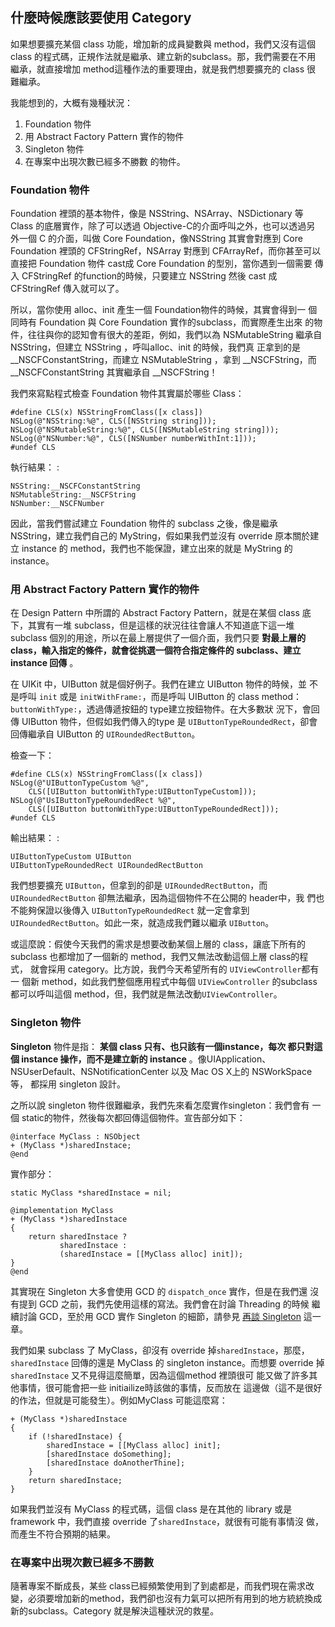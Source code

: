 什麼時候應該要使用 Category
---------------------------

如果想要擴充某個 class 功能，增加新的成員變數與 method，我們又沒有這個
class 的程式碼，正規作法就是繼承、建立新的subclass。那，我們需要在不用
繼承，就直接增加 method這種作法的重要理由，就是我們想要擴充的 class 很
難繼承。

我能想到的，大概有幾種狀況：

1. Foundation 物件
2. 用 Abstract Factory Pattern 實作的物件
3. Singleton 物件
4. 在專案中出現次數已經多不勝數 的物件。

### Foundation 物件

Foundation 裡頭的基本物件，像是 NSString、NSArray、NSDictionary 等
Class 的底層實作，除了可以透過 Objective-C的介面呼叫之外，也可以透過另
外一個 C 的介面，叫做 Core Foundation，像NSString 其實會對應到 Core
Foundation 裡頭的 CFStringRef，NSArray 對應到 CFArrayRef，而你甚至可以
直接把 Foundation 物件 cast成 Core Foundation 的型別，當你遇到一個需要
傳入 CFStringRef 的function的時候，只要建立 NSString 然後 cast 成
CFStringRef 傳入就可以了。

所以，當你使用 alloc、init 產生一個 Foundation物件的時候，其實會得到一
個同時有 Foundation 與 Core Foundation 實作的subclass，而實際產生出來
的物件，往往與你的認知會有很大的差距，例如，我們以為 NSMutableString
繼承自 NSString，但建立 NSString ，呼叫alloc、init 的時候，我們真
正拿到的是 \_\_NSCFConstantString，而建立 NSMutableString ，拿到
\_\_NSCFString，而 \_\_NSCFConstantString 其實繼承自 \_\_NSCFString！

我們來寫點程式檢查 Foundation 物件其實屬於哪些 Class：

``` objc
#define CLS(x) NSStringFromClass([x class])
NSLog(@"NSString:%@", CLS([NSString string]));
NSLog(@"NSMutableString:%@", CLS([NSMutableString string]));
NSLog(@"NSNumber:%@", CLS([NSNumber numberWithInt:1]));
#undef CLS
```

執行結果： :

    NSString:__NSCFConstantString
    NSMutableString:__NSCFString
    NSNumber:__NSCFNumber

因此，當我們嘗試建立 Foundation 物件的 subclass 之後，像是繼承
NSString，建立我們自己的 MyString，假如果我們並沒有 override
原本關於建立 instance 的 method，我們也不能保證，建立出來的就是
MyString 的 instance。

### 用 Abstract Factory Pattern 實作的物件

在 Design Pattern 中所謂的 Abstract Factory Pattern，就是在某個 class
底下，其實有一堆 subclass，但是這樣的狀況往往會讓人不知道底下這一堆
subclass 個別的用途，所以在最上層提供了一個介面，我們只要 **對最上層的
class，輸入指定的條件，就會從挑選一個符合指定條件的 subclass、建立
instance 回傳** 。

在 UIKit 中，UIButton 就是個好例子。我們在建立 UIButton 物件的時候，並
不是呼叫 `init` 或是 `initWithFrame:`，而是呼叫 UIButton 的 class
method：`buttonWithType:`，透過傳遞按鈕的 type建立按鈕物件。在大多數狀
況下，會回傳 UIButton 物件，但假如我們傳入的type 是
`UIButtonTypeRoundedRect`，卻會回傳繼承自 UIButton 的
`UIRoundedRectButton`。

檢查一下：

``` objc
#define CLS(x) NSStringFromClass([x class])
NSLog(@"UIButtonTypeCustom %@",
    CLS([UIButton buttonWithType:UIButtonTypeCustom]));
NSLog(@"UsIButtonTypeRoundedRect %@",
    CLS([UIButton buttonWithType:UIButtonTypeRoundedRect]));
#undef CLS
```

輸出結果： :

    UIButtonTypeCustom UIButton
    UIButtonTypeRoundedRect UIRoundedRectButton

我們想要擴充 `UIButton`，但拿到的卻是 `UIRoundedRectButton`，而
`UIRoundedRectButton` 卻無法繼承，因為這個物件不在公開的 header中，我
們也不能夠保證以後傳入 `UIButtonTypeRoundedRect` 就一定會拿到
`UIRoundedRectButton`。如此一來，就造成我們難以繼承 `UIButton`。

或這麼說：假使今天我們的需求是想要改動某個上層的 class，讓底下所有的
subclass 也都增加了一個新的 method，我們又無法改動這個上層 class的程式，
就會採用 category。比方說，我們今天希望所有的 `UIViewController`都有一
個新 method，如此我們整個應用程式中每個 `UIViewController` 的subclass
都可以呼叫這個 method，但，我們就是無法改動`UIViewController`。

### Singleton 物件

**Singleton** 物件是指： **某個 class 只有、也只該有一個instance，每次
都只對這個 instance 操作，而不是建立新的 instance** 。像UIApplication、
NSUserDefault、NSNotificationCenter 以及 Mac OS X上的 NSWorkSpace 等，
都採用 singleton 設計。

之所以說 singleton 物件很難繼承，我們先來看怎麼實作singleton：我們會有
一個 static的物件，然後每次都回傳這個物件。宣告部分如下：

``` objc
@interface MyClass : NSObject
+ (MyClass *)sharedInstace;
@end
```

實作部分：

``` objc
static MyClass *sharedInstace = nil;

@implementation MyClass
+ (MyClass *)sharedInstace
{
    return sharedInstace ?
           sharedInstace :
           (sharedInstace = [[MyClass alloc] init]);
}
@end
```

其實現在 Singleton 大多會使用 GCD 的 `dispatch_once` 實作，但是在我們還
沒有提到 GCD 之前，我們先使用這樣的寫法。我們會在討論 Threading 的時候
繼續討論 GCD，至於用 GCD 實作 Singleton 的細節，請參見
[再談 Singleton](../singleton/README.md) 這一章。

我們如果 subclass 了 MyClass，卻沒有 override 掉`sharedInstace`，那麼，
`sharedInstace` 回傳的還是 MyClass 的 singleton instance。而想要
override 掉 `sharedInstace` 又不見得這麼簡單，因為這個method 裡頭很可
能又做了許多其他事情，很可能會把一些 initiailize時該做的事情，反而放在
這邊做（這不是很好的作法，但就是可能發生）。例如MyClass 可能這麼寫：

``` objc
+ (MyClass *)sharedInstace
{
    if (!sharedInstace) {
        sharedInstace = [[MyClass alloc] init];
        [sharedInstace doSomething];
        [sharedInstace doAnotherThine];
    }
    return sharedInstace;
}
```

如果我們並沒有 MyClass 的程式碼，這個 class 是在其他的 library 或是
framework 中，我們直接 override 了`sharedInstace`，就很有可能有事情沒
做，而產生不符合預期的結果。

### 在專案中出現次數已經多不勝數

隨著專案不斷成長，某些 class已經頻繁使用到了到處都是，而我們現在需求改
變，必須要增加新的method，我們卻也沒有力氣可以把所有用到的地方統統換成
新的subclass。Category 就是解決這種狀況的救星。
